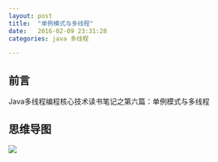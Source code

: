 ```yaml
---
layout: post
title:  "单例模式与多线程"
date:   2016-02-09 23:31:28
categories: java 多线程

---
```


## 前言

Java多线程编程核心技术读书笔记之第六篇：单例模式与多线程

## 思维导图
![](http://7xt310.com1.z0.glb.clouddn.com/%E5%8D%95%E4%BE%8B%E6%A8%A1%E5%BC%8F%E4%B8%8E%E5%A4%9A%E7%BA%BF%E7%A8%8B.png)
